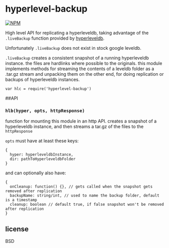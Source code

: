 # hyperlevel-backup

[![NPM](https://nodei.co/npm/hyperlevel-backup.png)](https://nodei.co/npm/hyperlevel-backup/)

High level API for replicating a hyperleveldb, taking advantage of the `.liveBackup` function provided by [hyperleveldb](http://hackingdistributed.com/2013/06/17/hyperleveldb/).

Unfortunately `.liveBackup` does not exist in stock google leveldb.

`.liveBackup` creates a consistent snapshot of a running hyperleveldb instance. the files are hardlinks where possible to the originals. this module implements methods for streaming the contents of a leveldb folder as a .tar.gz stream and unpacking them on the other end, for doing replication or backups of hyperleveldb instances.

```
var hlc = require('hyperlevel-backup')
```

##API

### `hlb(hyper, opts, httpResponse)`

function for mounting this module in an http API. creates a snapshot of a hyperleveldb instance, and then streams a tar.gz of the files to the `httpResponse`

`opts` must have at least these keys:

```
{
  hyper: hyperleveldbInstance,
  dir: pathToHyperleveldbFolder
}
```

and can optionally also have:

```
{
  onCleanup: function() {}, // gets called when the snapshot gets removed after replication
  backupName: string/int, // used to name the backup folder, default is a timestamp
  cleanup: boolean // default true, if false snapshot won't be removed after replication
}
```

## license

BSD
